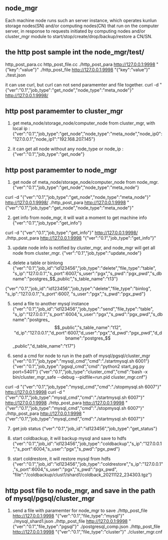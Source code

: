 ## node_mgr

Each machine node runs such an server instance, which operates kunlun storage nodes(SN) and/or computing nodes(CN) that run on the computer server, in response to requests initiated by computing nodes and/or cluster_mgr module to start/stop/create/drop/backup/restore a CN/SN. 


## the http post sample int the node_mgr/test/

http_post_para.cc
http_post_file.cc
./http_post_para http://127.0.0.1:9998 "{\"key\":\"value\"}"
./http_post_file http://127.0.0.1:9998 "{\"key\":\"value\"}" ./test.json

it can use curl, but curl can not send paramemter and file together.
curl -d "{\"ver\":\"0.1\",\"job_type\":\"get_node\",\"node_type\":\"meta_node\"}" http://127.0.0.1:9998/


## http post paramemter to cluster_mgr

1. get meta_node/storage_node/computer_node from cluster_mgr, with local ip :
{"ver":"0.1","job_type":"get_node","node_type":"meta_node","node_ip0":"127.0.0.1","node_ip1":"192.168.207.145"}

2. it can get all node without any node_type or node_ip :
{"ver":"0.1","job_type":"get_node"}


## http post paramemter to node_mgr

1. get node of meta_node/storage_node/computer_node from node_mgr.
{"ver":"0.1","job_type":"get_node","node_type":"meta_node"}

curl -d "{\"ver\":\"0.1\",\"job_type\":\"get_node\",\"node_type\":\"meta_node\"}" http://127.0.0.1:9998/
./http_post_para http://127.0.0.1:9998 "{\"ver\":\"0.1\",\"job_type\":\"get_node\",\"node_type\":\"meta_node\"}"

2. get info from node_mgr, it will wait a moment to get machine info
{"ver":"0.1","job_type":"get_info"}

curl -d "{\"ver\":\"0.1\",\"job_type\":\"get_info\"}" http://127.0.0.1:9998/
./http_post_para http://127.0.0.1:9998 "{\"ver\":\"0.1\",\"job_type\":\"get_info\"}"

3. update node info is notified by cluster_mgr, and node_mgr will get all node from cluster_mgr.
{"ver":"0.1","job_type":"update_node"}

4. delete a table or binlong
{"ver":"0.1","job_id":"id123456","job_type":"delete","file_type":"table",
"s_ip":"127.0.0.1","s_port":6007,"s_user":"pgx","s_pwd":"pgx_pwd","s_dbname":"postgres_$$_public","s_table_name":"t13"}

{"ver":"0.1","job_id":"id123456","job_type":"delete","file_type":"binlog",
"s_ip":"127.0.0.1","s_port":6007, "s_user":"pgx","s_pwd":"pgx_pwd"}

5. send a file to another mysql instance
{"ver":"0.1","job_id":"id123456","job_type":"send","file_type":"table",
"s_ip":"127.0.0.1","s_port":6004,"s_user":"pgx","s_pwd":"pgx_pwd","s_dbname":"postgres_$$_public","s_table_name":"t12",
"d_ip":"127.0.0.1","d_port":6007,"d_user":"pgx","d_pwd":"pgx_pwd","d_dbname":"postgres_$$_public","d_table_name":"t17"}

6. send a cmd for node to run in the path of mysql/pgsql/cluster_mgr
{"ver":"0.1","job_type":"mysql_cmd","cmd":"./startmysql.sh 6001"}
{"ver":"0.1","job_type":"pgsql_cmd","cmd":"python2 start_pg.py port=5401"}
{"ver":"0.1","job_type":"cluster_cmd","cmd":"bash -x bin/cluster_mgr_safe --debug --pidfile=run.pid cluster_mgr.cnf"}

curl -d "{\"ver\":\"0.1\",\"job_type\":\"mysql_cmd\",\"cmd\":\"./stopmysql.sh 6007\"}" http://127.0.0.1:9998
curl -d "{\"ver\":\"0.1\",\"job_type\":\"mysql_cmd\",\"cmd\":\"./startmysql.sh 6007\"}" http://127.0.0.1:9998
./http_post_para http://127.0.0.1:9998 "{\"ver\":\"0.1\",\"job_type\":\"mysql_cmd\",\"cmd\":\"./stopmysql.sh 6007\"}"
./http_post_para http://127.0.0.1:9998 "{\"ver\":\"0.1\",\"job_type\":\"mysql_cmd\",\"cmd\":\"./startmysql.sh 6007\"}"

7. get job status
{"ver":"0.1","job_id":"id123456","job_type":"get_status"}

8. start coldbackup, it will backup mysql and save to hdfs
{"ver":"0.1","job_id":"id123456","job_type":"coldbackup","s_ip":"127.0.0.1","s_port":6004,"s_user":"pgx","s_pwd":"pgx_pwd"}

9. start coldrestore, it will restore mysql from hdfs
{"ver":"0.1","job_id":"id123456","job_type":"coldrestore","s_ip":"127.0.0.1","s_port":6004,"s_user":"pgx","s_pwd":"pgx_pwd",
"file":"/coldbackup/clust1/shard1/coldback_20211122_234303.tgz"}


## http post file to node_mgr, and save in the path of mysql/pgsql/cluster_mgr

1. send a file with paramemter for node_mgr to save
./http_post_file http://127.0.0.1:9998 "{\"ver\":\"0.1\",\"file_type\":\"mysql\"}" ./mysql_shard1.json
./http_post_file http://127.0.0.1:9998 "{\"ver\":\"0.1\",\"file_type\":\"pgsql\"}" ./postgresql_comp.json
./http_post_file http://127.0.0.1:9998 "{\"ver\":\"0.1\",\"file_type\":\"cluster\"}" ./cluster_mgr.cnf



